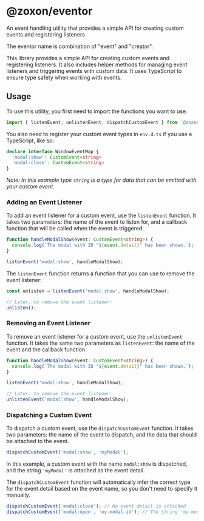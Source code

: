 # @zoxon/eventor

An event handling utility that provides a simple API for creating custom events and registering listeners

The eventor name is combination of "event" and "creator".

This library provides a simple API for creating custom events and registering listeners. It also includes helper methods for managing event listeners and triggering events with custom data. It uses TypeScript to ensure type safety when working with events.

## Usage  

To use this utility, you first need to import the functions you want to use:  

```ts
import { listenEvent, unlistenEvent, dispatchCustomEvent } from '@zoxon/eventor';
```

You also need to register your custom event types in `env.d.ts` if you use a TypeScript, like so:


```ts
declare interface WindowEventMap {
  'modal:show': CustomEvent<string>
  'modal:close': CustomEvent<string>
}
```

*Note: In this example type `string` is a type for data that can be emitted with your custom event.*

### Adding an Event Listener

To add an event listener for a custom event, use the `listenEvent` function. It takes two parameters: the name of the event to listen for, and a callback function that will be called when the event is triggered.

```ts
function handleModalShow(event: CustomEvent<string>) {
  console.log(`The modal with ID "${event.detail}" has been shown.`);
}

listenEvent('modal:show', handleModalShow);

```

The `listenEvent` function returns a function that you can use to remove the event listener:

```ts
const unlisten = listenEvent('modal:show', handleModalShow);

// Later, to remove the event listener:
unlisten();
```
### Removing an Event Listener

To remove an event listener for a custom event, use the `unlistenEvent` function. It takes the same two parameters as `listenEvent`: the name of the event and the callback function.

```ts
function handleModalShow(event: CustomEvent<string>) {
  console.log(`The modal with ID "${event.detail}" has been shown.`);
}

listenEvent('modal:show', handleModalShow);

// Later, to remove the event listener:
unlistenEvent('modal:show', handleModalShow);

```

### Dispatching a Custom Event

To dispatch a custom event, use the `dispatchCustomEvent` function. It takes two parameters: the name of the event to dispatch, and the data that should be attached to the event.

```ts
dispatchCustomEvent('modal:show', 'myModal');
```

In this example, a custom event with the name `modal:show` is dispatched, and the string `'myModal'` is attached as the event detail.

The `dispatchCustomEvent` function will automatically infer the correct type for the event detail based on the event name, so you don't need to specify it manually.

```ts
dispatchCustomEvent('modal:close'); // No event detail is attached
dispatchCustomEvent('modal:open', 'my-modal-id'); // The string 'my-modal-id' is attached as the event detail
```
